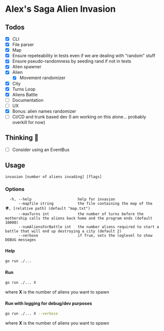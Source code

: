 # Alex's Saga Alien Invasion

## Todos

- [x] CLI
- [x] File parser
- [x] Map
- [x] Ensure repeteability in tests even if we are dealing with "random" stuff
- [x] Ensure pseudo-randomness by seeding rand if not in tests
- [x] Alien spawner
- [x] Alien
  - [x] Movement randomizer
- [x] City
- [x] Turns Loop
- [x] Aliens Battle
- [ ] Documentation
- [ ] UX
- [x] Bonus: alien names randomizer
- [ ] CI/CD and trunk based dev (I am working on this alone... probably overkill for now)

## Thinking 🤔
- [ ] Consider using an EventBus


## Usage

```
invasion [number of aliens invading] [flags]
```

### Options

```
  -h, --help                     help for invasion
      --mapfile string           the file containing the map of the 🌍, [relative path] (default "map.txt")
      --maxTurns int             the number of turns before the mothership calls the aliens back home and the program ends (default 10000)
      --numAliensForBattle int   the number aliens required to start a battle that will end up destroying a city (default 2)
      --verbose                  if True, sets the loglevel to show DEBUG messages
```

#### Help

```sh
go run ./...
```

#### Run

```sh
go run ./... X
```

where **X** is the number of aliens you want to spawn
#### Run with logging for debug/dev purposes

```sh
go run ./... X --verbose
```

where **X** is the number of aliens you want to spawn